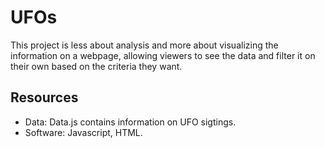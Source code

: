 # UFOs
This project is less about analysis and more about visualizing the information on a webpage, allowing viewers to see the data and filter it on their own based on the criteria they want.

## Resources
- Data: Data.js contains information on UFO sigtings.
- Software: Javascript, HTML.
